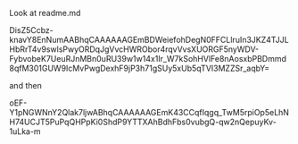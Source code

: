 Look at readme.md

DisZ5Ccbz-knavY8EnNumAABhqCAAAAAAGEmBDWeiefohDegN0FFCLlruIn3JKZ4TJJLHbRrT4v9swlsPwyORDqJgVvcHWRObor4rqvVvsXUORGF5nyWDV-FybvobeK7UeuRJnMBn0uRU39w1w14x1Ir_W7kSohHVlFe8nAosxbPBDmmd8qfM301GUW9IcMvPwgDexhF9jP3h71gSUy5xUb5qTVI3MZZSr_aqbY=

and then

oEF-Y1pNGWNnY2Qlak7ljwABhqCAAAAAAGEmK43CCqfIqgq_TwM5rpiOp5eLhNH74UCJT5PuPqQHPpKi0ShdP9YTTXAhBdhFbs0vubgQ-qw2nQepuyKv-1uLka-m


